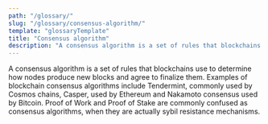 ```yaml
---
path: "/glossary/"
slug: "/glossary/consensus-algorithm/"
template: "glossaryTemplate"
title: "Consensus algorithm"
description: "A consensus algorithm is a set of rules that blockchains use to determine how nodes produce new blocks and agree to finalize them."
---
```


A consensus algorithm is a set of rules that blockchains use to determine how nodes produce new blocks and agree to finalize them. Examples of blockchain consensus algorithms include Tendermint, commonly used by Cosmos chains, Casper, used by Ethereum and Nakamoto consensus used by Bitcoin. Proof of Work and Proof of Stake are commonly confused as consensus algorithms, when they are actually sybil resistance mechanisms.
